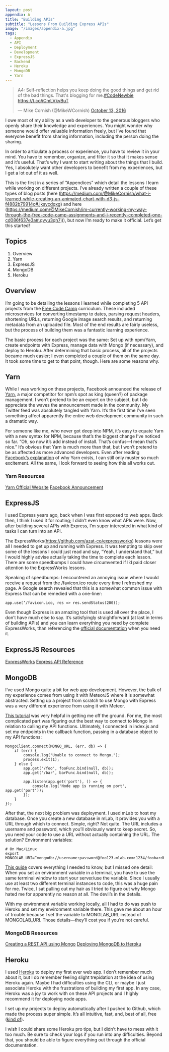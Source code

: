 ```yaml
---
layout: post
appendix: A
title: "Building APIs"
subtitle: "Lessons From Building Express APIs"
image: "/images/appendix-a.jpg"
tags:
  - Appendix
  - API
  - Deployment
  - Development
  - ExpressJS
  - Backend
  - Heroku
  - MongoDB
  - Yarn
---
```


<blockquote class="twitter-tweet" data-lang="en"><p lang="en" dir="ltr">A4: Self-reflection helps you keep doing the good things and get rid of the bad things. That&#39;s blogging for me.<a href="https://twitter.com/hashtag/CodeNewbie?src=hash">#CodeNewbie</a> <a href="https://t.co/iCmLVkvBuT">https://t.co/iCmLVkvBuT</a></p>&mdash; Mike Cornish (@MikeWCornish) <a href="https://twitter.com/MikeWCornish/status/786382898807107584">October 13, 2016</a></blockquote>
<script async src="//platform.twitter.com/widgets.js" charset="utf-8"></script>

I owe most of my ability as a web developer to the generous bloggers who openly share their knowledge and experiences. You might wonder why someone would offer valuable information freely, but I’ve found that everyone benefit from sharing information, including the person doing the sharing. 

In order to articulate a process or experience, you have to review it in your mind. You have to remember, organize, and filter it so that it makes sense and it’s useful. That’s why I want to start writing about the things that I build. Yes, I absolutely want other developers to benefit from my experiences, but I get a lot out of it as well.

This is the first in a series of “Appendices” which detail the lessons I learn while working on different projects. I’ve already written a couple of these types of blog posts (here (https://medium.com/@MikeCornish/what-i-learned-while-creating-an-animated-chart-with-d3-js-f4882b79914c#.jksvcdqxg) and here (https://medium.com/@MikeCornish/im-currently-working-my-way-through-the-free-code-camp-assignments-and-i-recently-completed-one-cd086f637e3a#.qvyu3qh7j)), but now I’m ready to make it official. Let’s get this started!


## Topics
1. Overview
2. Yarn
3. ExpressJS
4. MongoDB
5. Heroku

## Overview
I’m going to be detailing the lessons I learned while completing 5 API projects from the [Free Code Camp](https://www.freecodecamp.com) curriculum. These included microservices for converting timestamp to dates, parsing request headers, shortening URLs, returning Google image search results, and returning metadata from an uploaded file. Most of the end results are fairly useless, but the process of building them was a fantastic learning experience.

The basic process for each project was the same: Set up with npm/Yarn, create endpoints with Express, manage data with Mongo (if necessary), and deploy to Heroku. After determining that basic process, all of the projects became much easier; I even completed a couple of them on the same day. It took some time to get to that point, though. Here are some reasons why.


## Yarn
While I was working on these projects, Facebook announced the release of [Yarn](https://yarnpkg.com/), a major competitor for npm’s spot as king (queen?) of package management. I won’t pretend to be an expert on the subject, but I do appreciate the waves the announcement made in the community. My Twitter feed was absolutely tangled with Yarn. It’s the first time I’ve seen something affect apparently the entire web development community in such a dramatic way.

For someone like me, who never got deep into NPM, it’s easy to equate Yarn with a new syntax for NPM, because that’s the biggest change I’ve noticed so far. “Oh, so now it’s add instead of install. That’s confus—I mean that’s nice.” It’s obvious that Yarn is much more than that, but I won’t pretend to be as affected as more advanced developers. Even after reading [Facebook’s explanation](https://code.facebook.com/posts/1840075619545360/yarn-a-new-package-manager-for-javascript/) of why Yarn exists, I can still only muster so much excitement. All the same, I look forward to seeing how this all works out.

### Yarn Resources

[Yarn Official Website](https://yarnpkg.com/)
[Facebook Announcement](https://code.facebook.com/posts/1840075619545360/yarn-a-new-package-manager-for-javascript/)


## ExpressJS
I used Express years ago, back when I was first exposed to web apps. Back then, I think I used it for routing; I didn’t even know what APIs were. Now, after building several APIs with Express, I’m super interested in what kind of tasks I can turn into an API.

The ExpressWorks(https://github.com/azat-co/expressworks) lessons were all I needed to get up and running with Express. It was tempting to skip over some of the lessons I could just read and say, “Yeah, I understand that,” but I would highly advise actually taking the time to complete each lesson. There are some speedbumps I could have circumvented if I’d paid closer attention to the ExpressWorks lessons.

Speaking of speedbumps: I encountered an annoying issue where I would receive a request from the /favicon.ico route every time I refreshed my page. A Google search revealed that this is a somewhat common issue with Express that can be remedied with a one-liner:

    app.use(‘/favicon.ico, res => res.sendStatus(200));

Even though Express is an amazing tool that is used all over the place, I don’t have much else to say. It’s satisfyingly straightforward (at last in terms of building APIs) and you can learn everything you need by complete ExpressWorks, than referencing the [official documentation](http://expressjs.com/en/api.html) when you need it.

## ExpressJS Resources

[ExpressWorks](https://github.com/azat-co/expressworks)
[Express API Reference](http://expressjs.com/en/api.html)


## MongoDB
I’ve used Mongo quite a bit for web app development. However, the bulk of my experience comes from using it with MeteorJS where it is somewhat abstracted. Setting up a project from scratch to use Mongo with Express was a very different experience from using it with Meteor.

[This tutorial](https://gist.github.com/iksose/9401758) was very helpful in getting me off the ground. For me, the most complicated part was figuring out the best way to connect to Mongo in relation to calling my API functions. Ultimately, I connected in index.js and set my endpoints in the callback function, passing in a database object to my API functions:

    MongoClient.connect(MONGO_URL, (err, db) => {
        if (err) {
            console.log("Unable to connect to Mongo.");
            process.exit(1);
        } else {
            app.get('/foo', fooFunc.bind(null, db));
            app.get('/bar', barFunc.bind(null, db));

            app.listen(app.get('port'), () => {
                console.log('Node app is running on port', app.get('port'));
            });
        }
    });

After that, the next big problem was deployment. I used mLab to host my database. Once you create a new database in mLab, it provides you with a URL through which to connect. Simple, right? Not quite. The URL includes a username and password, which you’ll obviously want to keep secret. So, you need your code to use a URL without actually containing the URL. The solution? Environment variables:

    # On Mac/Linux
    export MONGOLAB_URI=“mongodb://username:password@foo123.mlab.com:1234/foobardb”

[This guide](https://github.com/FreeCodeCamp/FreeCodeCamp/wiki/Using-MongoDB-And-Deploying-To-Heroku) covers everything I needed to know, but I missed one detail: When you set an environment variable in a terminal, you have to use the same terminal window to start your server/use the variable. Since I usually use at least two different terminal instances to code, this was a huge pain for me. Twice, I sat pulling out my hair as I tried to figure out why Mongo hated me for apparently no reason at all. The devil’s in the details.

With my environment variable working locally, all I had to do was push to Heroku and set my environment variable there. This gave me about an hour of trouble because I set the variable to MONGLAB_URL instead of MONGOLAB_URI. Those details—they’ll cost you if you’re not careful.

### MongoDB Resources
[Creating a REST API using Mongo](https://gist.github.com/iksose/9401758)
[Deploying MongoDB to Heroku](https://github.com/FreeCodeCamp/FreeCodeCamp/wiki/Using-MongoDB-And-Deploying-To-Heroku)


## Heroku
I used [Heroku](https://www.heroku.com/) to deploy my first ever web app. I don’t remember much about it, but I do remember feeling slight trepidation at the idea of using Heroku again. Maybe I had difficulties using the CLI, or maybe I just associate Heroku with the frustrations of building my first app. In any case, Heroku was a joy to work with on these API projects and I highly recommend it for deploying node apps.

I set up my projects to deploy automatically after I pushed to Github, which made the process super simple. It’s all intuitive, fast, and, best of all, free ([kind of](https://www.heroku.com/pricing?c=70130000001xDpdAAE&gclid=CjwKEAjw7ZHABRCTr_DV4_ejvgQSJACr-YcwEIGBF2rwo_3KjpWLKVCzBJ7rLak2I9R5U1a1dyrMbBoCaHXw_wcB)).

I wish I could share some Heroku pro tips, but I didn’t have to mess with it too much. Be sure to check your logs if you run into any difficulties. Beyond that, you should be able to figure everything out through the official documentation.
